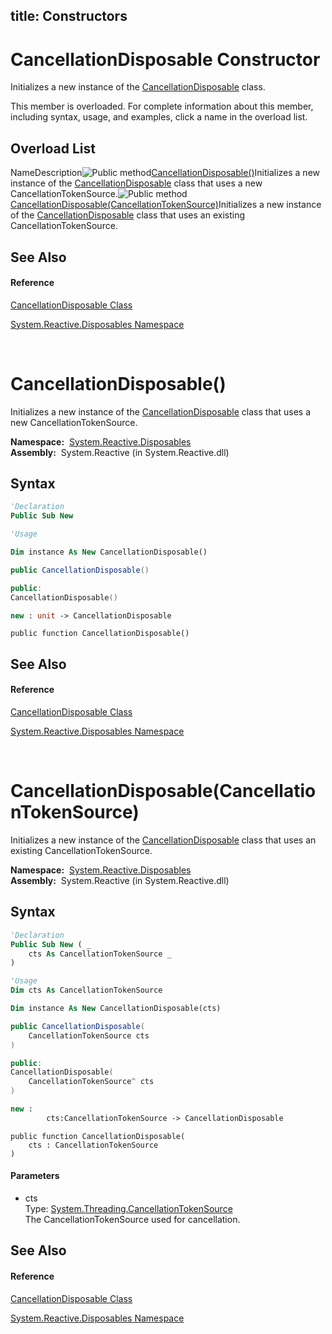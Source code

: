 title: Constructors
---
# CancellationDisposable Constructor

Initializes a new instance of the [CancellationDisposable](CancellationDisposable/CancellationDisposable) class.

This member is overloaded. For complete information about this member, including syntax, usage, and examples, click a name in the overload list.

## Overload List

NameDescription![Public method](https://reactiveui.net/assets/img/Hh303103.pubmethod(en-us,VS.103).gif "Public method")[CancellationDisposable()](CancellationDisposable/CancellationDisposable)Initializes a new instance of the [CancellationDisposable](CancellationDisposable/CancellationDisposable) class that uses a new CancellationTokenSource.![Public method](https://reactiveui.net/assets/img/Hh303103.pubmethod(en-us,VS.103).gif "Public method")[CancellationDisposable(CancellationTokenSource)](https://msdn.microsoft.com/en-us/library/m:system.reactive.disposables.cancellationdisposable.#ctor(system.threading.cancellationtokensource)(v=VS.103))Initializes a new instance of the [CancellationDisposable](CancellationDisposable/CancellationDisposable) class that uses an existing CancellationTokenSource.

## See Also

#### Reference

[CancellationDisposable Class](CancellationDisposable/CancellationDisposable)

[System.Reactive.Disposables Namespace](System.Reactive.Disposables/System.Reactive.Disposables)



<br />

# CancellationDisposable()

Initializes a new instance of the [CancellationDisposable](CancellationDisposable/CancellationDisposable) class that uses a new CancellationTokenSource.

**Namespace:**  [System.Reactive.Disposables](System.Reactive.Disposables/System.Reactive.Disposables)  
**Assembly:**  System.Reactive (in System.Reactive.dll)

## Syntax

```vb
'Declaration
Public Sub New
```

```vb
'Usage

Dim instance As New CancellationDisposable()
```

```csharp
public CancellationDisposable()
```

```c++
public:
CancellationDisposable()
```

```fsharp
new : unit -> CancellationDisposable
```

```jscript
public function CancellationDisposable()
```

## See Also

#### Reference

[CancellationDisposable Class](CancellationDisposable/CancellationDisposable)

[System.Reactive.Disposables Namespace](System.Reactive.Disposables/System.Reactive.Disposables)



<br />

# CancellationDisposable(CancellationTokenSource)

Initializes a new instance of the [CancellationDisposable](CancellationDisposable/CancellationDisposable) class that uses an existing CancellationTokenSource.

**Namespace:**  [System.Reactive.Disposables](System.Reactive.Disposables/System.Reactive.Disposables)  
**Assembly:**  System.Reactive (in System.Reactive.dll)

## Syntax

```vb
'Declaration
Public Sub New ( _
    cts As CancellationTokenSource _
)
```

```vb
'Usage
Dim cts As CancellationTokenSource

Dim instance As New CancellationDisposable(cts)
```

```csharp
public CancellationDisposable(
    CancellationTokenSource cts
)
```

```c++
public:
CancellationDisposable(
    CancellationTokenSource^ cts
)
```

```fsharp
new : 
        cts:CancellationTokenSource -> CancellationDisposable
```

```jscript
public function CancellationDisposable(
    cts : CancellationTokenSource
)
```

#### Parameters

- cts  
  Type: [System.Threading.CancellationTokenSource](https://msdn.microsoft.com/en-us/library/Dd321629)  
  The CancellationTokenSource used for cancellation.

## See Also

#### Reference

[CancellationDisposable Class](CancellationDisposable/CancellationDisposable)

[System.Reactive.Disposables Namespace](System.Reactive.Disposables/System.Reactive.Disposables)
